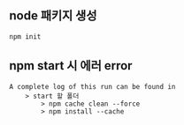 ## node 패키지 생성
    npm init

## npm start 시 에러 error
    A complete log of this run can be found in
        > start 할 폴더
            > npm cache clean --force
            > npm install --cache

